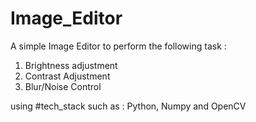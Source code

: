 # Image_Editor
A simple Image Editor to perform the following task :
1. Brightness adjustment
2. Contrast Adjustment
3. Blur/Noise Control

using #tech_stack such as :
Python, Numpy and OpenCV 
